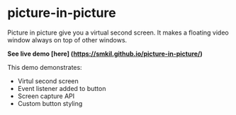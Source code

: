 # picture-in-picture
Picture in picture give you a virtual second screen. It makes a floating video window always on top of other windows. 

**See live demo [here] (https://smkil.github.io/picture-in-picture/)**

This demo demonstrates:
- Virtul second screen
- Event listener added to button
- Screen capture API
- Custom button styling
